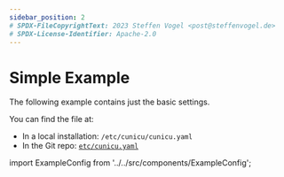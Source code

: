 ```yaml
---
sidebar_position: 2
# SPDX-FileCopyrightText: 2023 Steffen Vogel <post@steffenvogel.de>
# SPDX-License-Identifier: Apache-2.0
---
```


# Simple Example

The following example contains just the basic settings.

You can find the file at:
- In a local installation: `/etc/cunicu/cunicu.yaml`
- In the Git repo: [`etc/cunicu.yaml`](https://github.com/cunicu/cunicu/blob/main/etc/cunicu.yaml)

import ExampleConfig from '../../src/components/ExampleConfig';

<ExampleConfig />